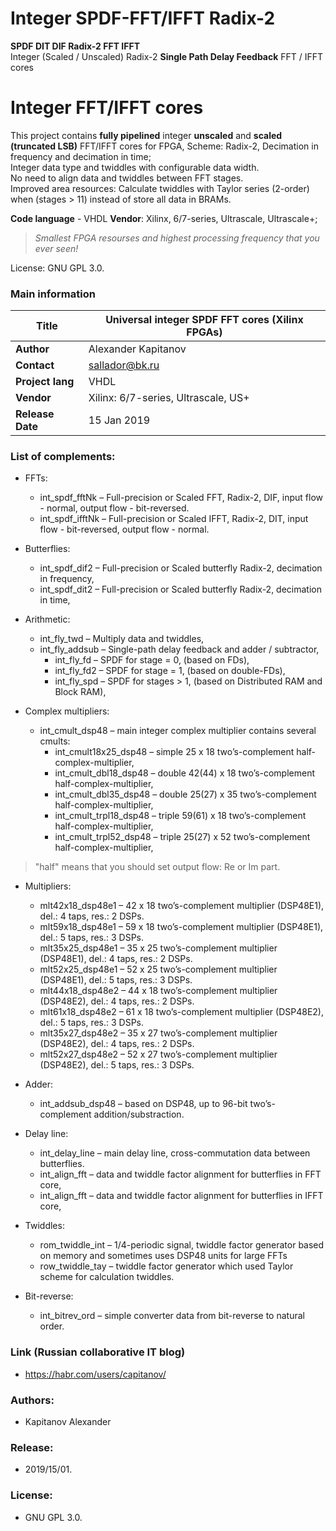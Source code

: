 # Integer SPDF-FFT/IFFT Radix-2
**SPDF DIT DIF Radix-2 FFT IFFT**  
Integer (Scaled / Unscaled) Radix-2 **Single Path Delay Feedback** FFT / IFFT cores 

# Integer FFT/IFFT cores
This project contains **fully pipelined** integer **unscaled** and **scaled (truncated LSB)** FFT/IFFT cores for FPGA, Scheme: Radix-2, Decimation in frequency and decimation in time;    
Integer data type and twiddles with configurable data width.  
No need to align data and twiddles between FFT stages.  
Improved area resources: Calculate twiddles with Taylor series (2-order) when (stages > 11) instead of store all data in BRAMs.  

**Code language** - VHDL
**Vendor**: Xilinx, 6/7-series, Ultrascale, Ultrascale+;  

> _Smallest FPGA resourses and highest processing frequency that you ever seen!_   

License: GNU GPL 3.0.

### Main information

| **Title**         | Universal integer SPDF FFT cores (Xilinx FPGAs) |
| -- | -- |
| **Author**        | Alexander Kapitanov                             |
| **Contact**       | sallador@bk.ru                                  |
| **Project lang**  | VHDL                                            |
| **Vendor**        | Xilinx: 6/7-series, Ultrascale, US+             |
| **Release Date**  | 15 Jan 2019                                     |

### List of complements:
- FFTs:
   * int_spdf_fftNk – Full-precision or Scaled FFT, Radix-2, DIF, input flow - normal, output flow - bit-reversed.
   * int_spdf_ifftNk – Full-precision or Scaled IFFT, Radix-2, DIT, input flow - bit-reversed, output flow - normal.
- Butterflies:
   * int_spdf_dif2 – Full-precision or Scaled butterfly Radix-2, decimation in frequency,
   * int_spdf_dit2 – Full-precision or Scaled butterfly Radix-2, decimation in time,

- Arithmetic:
   * int_fly_twd – Multiply data and twiddles,
   * int_fly_addsub – Single-path delay feedback and adder / subtractor,
     * int_fly_fd – SPDF for stage = 0, (based on FDs),
     * int_fly_fd2 – SPDF for stage = 1, (based on double-FDs),
     * int_fly_spd – SPDF for stages > 1, (based on Distributed RAM and Block RAM),

- Complex multipliers:
   * int_cmult_dsp48 – main integer complex multiplier contains several cmults:
     * int_cmult18x25_dsp48 – simple 25 x 18 two’s-complement half-complex-multiplier,
     * int_cmult_dbl18_dsp48 – double 42(44) x 18 two’s-complement half-complex-multiplier,
     * int_cmult_dbl35_dsp48 – double 25(27) x 35 two’s-complement half-complex-multiplier,
     * int_cmult_trpl18_dsp48 – triple 59(61) x 18 two’s-complement half-complex-multiplier,
     * int_cmult_trpl52_dsp48 – triple 25(27) x 52 two’s-complement half-complex-multiplier,
> "half" means that you should set output flow: Re or Im part.

- Multipliers:
  * mlt42x18_dsp48e1 – 42 x 18 two’s-complement multiplier (DSP48E1), del.: 4 taps, res.: 2 DSPs.
  * mlt59x18_dsp48e1 – 59 x 18 two’s-complement multiplier (DSP48E1), del.: 5 taps, res.: 3 DSPs.
  * mlt35x25_dsp48e1 – 35 x 25 two’s-complement multiplier (DSP48E1), del.: 4 taps, res.: 2 DSPs.
  * mlt52x25_dsp48e1 – 52 x 25 two’s-complement multiplier (DSP48E1), del.: 5 taps, res.: 3 DSPs.
  * mlt44x18_dsp48e2 – 44 x 18 two’s-complement multiplier (DSP48E2), del.: 4 taps, res.: 2 DSPs.
  * mlt61x18_dsp48e2 – 61 x 18 two’s-complement multiplier (DSP48E2), del.: 5 taps, res.: 3 DSPs.
  * mlt35x27_dsp48e2 – 35 x 27 two’s-complement multiplier (DSP48E2), del.: 4 taps, res.: 2 DSPs.
  * mlt52x27_dsp48e2 – 52 x 27 two’s-complement multiplier (DSP48E2), del.: 5 taps, res.: 3 DSPs.

- Adder:
  * int_addsub_dsp48 – based on DSP48, up to 96-bit two’s-complement addition/substraction.

- Delay line:
  * int_delay_line – main delay line, cross-commutation data between butterflies.
  * int_align_fft – data and twiddle factor alignment for butterflies in FFT core,
  * int_align_fft – data and twiddle factor alignment for butterflies in IFFT core,

- Twiddles:
  * rom_twiddle_int – 1/4-periodic signal, twiddle factor generator based on memory and sometimes uses DSP48 units for large FFTs
  * row_twiddle_tay – twiddle factor generator which used Taylor scheme for calculation twiddles.

- Bit-reverse:
  * int_bitrev_ord – simple converter data from bit-reverse to natural order.

### Link (Russian collaborative IT blog)
  * https://habr.com/users/capitanov/  
  
### Authors:
  * Kapitanov Alexander  
  
### Release:
  * 2019/15/01.  

### License:
  * GNU GPL 3.0.  

